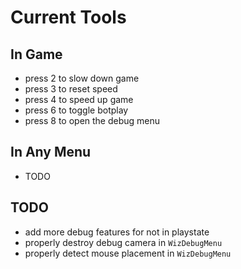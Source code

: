 # Current Tools

## In Game
- press 2 to slow down game
- press 3 to reset speed
- press 4 to speed up game
- press 6 to toggle botplay
- press 8 to open the debug menu

## In Any Menu
- TODO

## TODO
- add more debug features for not in playstate
- properly destroy debug camera in `WizDebugMenu`
- properly detect mouse placement in `WizDebugMenu`